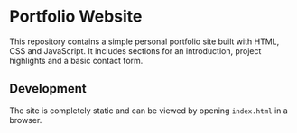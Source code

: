 # Portfolio Website

This repository contains a simple personal portfolio site built with HTML, CSS and JavaScript. It includes sections for an introduction, project highlights and a basic contact form.

## Development

The site is completely static and can be viewed by opening `index.html` in a browser.
